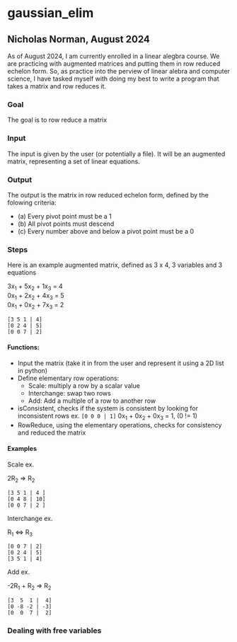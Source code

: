 # gaussian_elim

## Nicholas Norman, August 2024

As of August 2024, I am currently enrolled in a linear alegbra course. We are practicing with augmented matrices and putting them in row reduced echelon form. So, as practice into the perview of linear alebra and computer science, I have tasked myself with doing my best to write a program that takes a matrix and row reduces it.

### Goal

The goal is to row reduce a matrix

### Input

The input is given by the user (or potentially a file). It will be an augmented matrix, representing a set of linear equations.

### Output

The output is the matrix in row reduced echelon form, defined by the folowing criteria:

* (a) Every pivot point must be a 1
* (b) All pivot points must descend
* (c) Every number above and below a pivot point must be a 0

### Steps

Here is an example augmented matrix, defined as 3 x 4, 3 variables and 3 equations

3x<sub>1</sub> + 5x<sub>2</sub> + 1x<sub>3</sub> = 4<br>
0x<sub>1</sub> + 2x<sub>2</sub> + 4x<sub>3</sub> = 5<br>
0x<sub>1</sub> + 0x<sub>2</sub> + 7x<sub>3</sub> = 2
```
[3 5 1 | 4]
[0 2 4 | 5]
[0 0 7 | 2]
```

#### Functions:

* Input the matrix (take it in from the user and represent it using a 2D list in python)
* Define elementary row operations:
    * Scale: multiply a row by a scalar value
    * Interchange: swap two rows
    * Add: Add a multiple of a row to another row
* isConsistent, checks if the system is consistent by looking for inconsistent rows ex. `[0 0 0 | 1]` 0x<sub>1</sub> + 0x<sub>2</sub> + 0x<sub>3</sub> = 1, (0 != 1)
* RowReduce, using the elementary operations, checks for consistency and reduced the matrix

#### Examples

Scale ex.

2R<sub>2</sub> => R<sub>2</sub>
```
[3 5 1 | 4 ]
[0 4 8 | 10]
[0 0 7 | 2 ]
```
Interchange ex.

R<sub>1</sub> <=> R<sub>3</sub>
```
[0 0 7 | 2]
[0 2 4 | 5]
[3 5 1 | 4]
```
Add ex.

-2R<sub>1</sub> + R<sub>2</sub> => R<sub>2</sub>
```
[3  5  1 |  4]
[0 -8 -2 | -3]
[0  0  7 |  2]
```

### Dealing with free variables